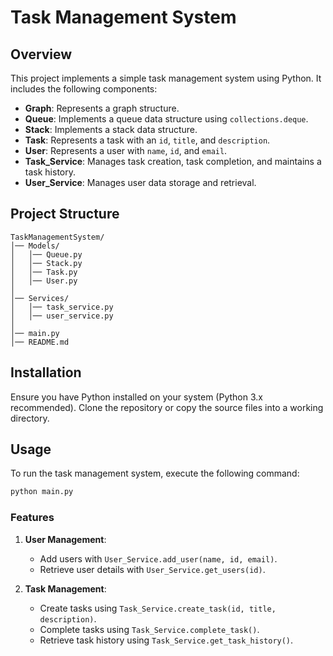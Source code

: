 # Task Management System

## Overview
This project implements a simple task management system using Python. It includes the following components:

- **Graph**: Represents a graph structure.
- **Queue**: Implements a queue data structure using `collections.deque`.
- **Stack**: Implements a stack data structure.
- **Task**: Represents a task with an `id`, `title`, and `description`.
- **User**: Represents a user with `name`, `id`, and `email`.
- **Task_Service**: Manages task creation, task completion, and maintains a task history.
- **User_Service**: Manages user data storage and retrieval.

## Project Structure
```
TaskManagementSystem/
│── Models/
│   │── Queue.py
│   │── Stack.py
│   │── Task.py
│   │── User.py
│
│── Services/
│   │── task_service.py
│   │── user_service.py
│
│── main.py
│── README.md
```

## Installation
Ensure you have Python installed on your system (Python 3.x recommended). Clone the repository or copy the source files into a working directory.

## Usage
To run the task management system, execute the following command:

```bash
python main.py
```

### Features
1. **User Management**:
   - Add users with `User_Service.add_user(name, id, email)`.
   - Retrieve user details with `User_Service.get_users(id)`.

2. **Task Management**:
   - Create tasks using `Task_Service.create_task(id, title, description)`.
   - Complete tasks using `Task_Service.complete_task()`.
   - Retrieve task history using `Task_Service.get_task_history()`.



